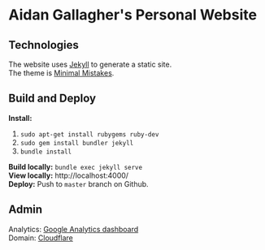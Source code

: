 # Aidan Gallagher's Personal Website

## Technologies

The website uses [Jekyll](https://jekyllrb.com) to generate a static site.  
The theme is [Minimal Mistakes](https://github.com/mmistakes/minimal-mistakes).

## Build and Deploy

**Install:**
1. `sudo apt-get install rubygems ruby-dev`
2. `sudo gem install bundler jekyll`
3. `bundle install`

**Build locally:** `bundle exec jekyll serve`  
**View locally:** http://localhost:4000/  
**Deploy:** Push to `master` branch on Github.  

## Admin

Analytics: [Google Analytics dashboard](https://analytics.google.com/)  
Domain: [Cloudflare](https://dash.cloudflare.com/)